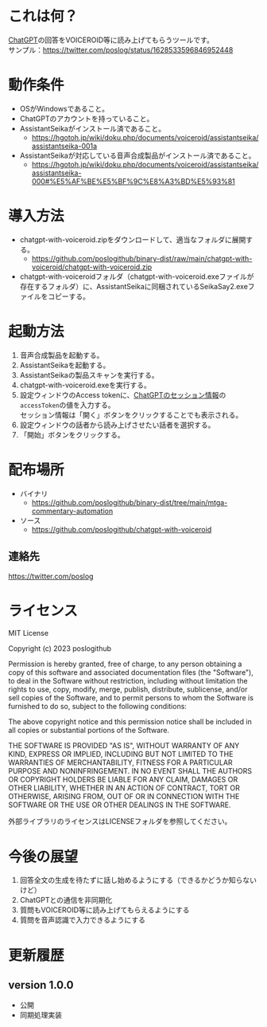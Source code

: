 # これは何？

[ChatGPT](https://openai.com/blog/chatgpt/)の回答をVOICEROID等に読み上げてもらうツールです。<br />
サンプル：https://twitter.com/poslog/status/1628533596846952448<br />

# 動作条件

* OSがWindowsであること。
* ChatGPTのアカウントを持っていること。
* AssistantSeikaがインストール済であること。
  * https://hgotoh.jp/wiki/doku.php/documents/voiceroid/assistantseika/assistantseika-001a
* AssistantSeikaが対応している音声合成製品がインストール済であること。
  * https://hgotoh.jp/wiki/doku.php/documents/voiceroid/assistantseika/assistantseika-000#%E5%AF%BE%E5%BF%9C%E8%A3%BD%E5%93%81

# 導入方法

* chatgpt-with-voiceroid.zipをダウンロードして、適当なフォルダに展開する。
  * https://github.com/poslogithub/binary-dist/raw/main/chatgpt-with-voiceroid/chatgpt-with-voiceroid.zip
* chatgpt-with-voiceroidフォルダ（chatgpt-with-voiceroid.exeファイルが存在するフォルダ）に、AssistantSeikaに同梱されているSeikaSay2.exeファイルをコピーする。

# 起動方法

1. 音声合成製品を起動する。
2. AssistantSeikaを起動する。
3. AssistantSeikaの製品スキャンを実行する。
4. chatgpt-with-voiceroid.exeを実行する。
5. 設定ウィンドウのAccess tokenに、[ChatGPTのセッション情報](https://chat.openai.com/api/auth/session)の`accessToken`の値を入力する。<br />セッション情報は「開く」ボタンをクリックすることでも表示される。
6. 設定ウィンドウの話者から読み上げさせたい話者を選択する。
7. 「開始」ボタンをクリックする。

# 配布場所

* バイナリ
  * https://github.com/poslogithub/binary-dist/tree/main/mtga-commentary-automation
* ソース
  * https://github.com/poslogithub/chatgpt-with-voiceroid

## 連絡先

https://twitter.com/poslog

# ライセンス

MIT License

Copyright (c) 2023 poslogithub

Permission is hereby granted, free of charge, to any person obtaining a copy
of this software and associated documentation files (the "Software"), to deal
in the Software without restriction, including without limitation the rights
to use, copy, modify, merge, publish, distribute, sublicense, and/or sell
copies of the Software, and to permit persons to whom the Software is
furnished to do so, subject to the following conditions:

The above copyright notice and this permission notice shall be included in all
copies or substantial portions of the Software.

THE SOFTWARE IS PROVIDED "AS IS", WITHOUT WARRANTY OF ANY KIND, EXPRESS OR
IMPLIED, INCLUDING BUT NOT LIMITED TO THE WARRANTIES OF MERCHANTABILITY,
FITNESS FOR A PARTICULAR PURPOSE AND NONINFRINGEMENT. IN NO EVENT SHALL THE
AUTHORS OR COPYRIGHT HOLDERS BE LIABLE FOR ANY CLAIM, DAMAGES OR OTHER
LIABILITY, WHETHER IN AN ACTION OF CONTRACT, TORT OR OTHERWISE, ARISING FROM,
OUT OF OR IN CONNECTION WITH THE SOFTWARE OR THE USE OR OTHER DEALINGS IN THE
SOFTWARE.

外部ライブラリのライセンスはLICENSEフォルダを参照してください。

# 今後の展望

1. 回答全文の生成を待たずに話し始めるようにする（できるかどうか知らないけど）
2. ChatGPTとの通信を非同期化
3. 質問もVOICEROID等に読み上げてもらえるようにする
4. 質問を音声認識で入力できるようにする

# 更新履歴

## version 1.0.0

* 公開
* 同期処理実装
